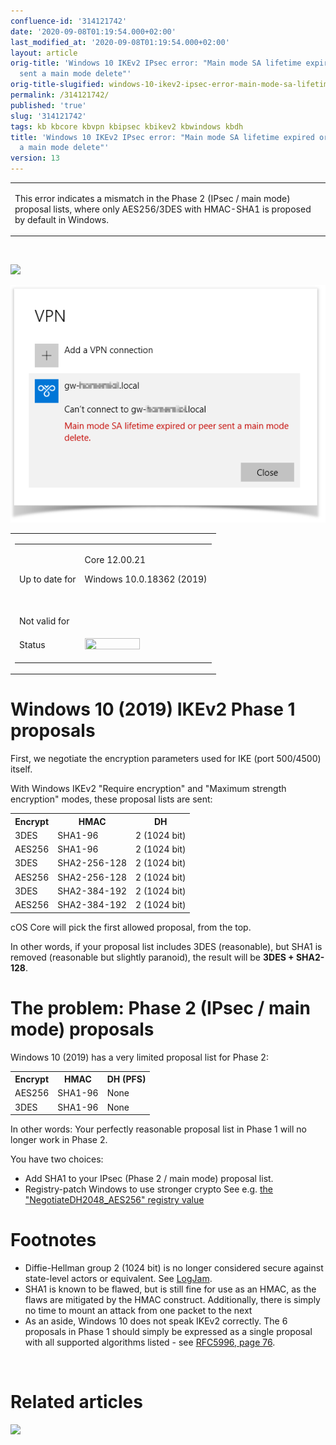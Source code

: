 ```yaml
---
confluence-id: '314121742'
date: '2020-09-08T01:19:54.000+02:00'
last_modified_at: '2020-09-08T01:19:54.000+02:00'
layout: article
orig-title: 'Windows 10 IKEv2 IPsec error: "Main mode SA lifetime expired or peer
  sent a main mode delete"'
orig-title-slugified: windows-10-ikev2-ipsec-error-main-mode-sa-lifetime-expired-or-peer-sent-a-main-mode-delete-
permalink: /314121742/
published: 'true'
slug: '314121742'
tags: kb kbcore kbvpn kbipsec kbikev2 kbwindows kbdh
title: 'Windows 10 IKEv2 IPsec error: "Main mode SA lifetime expired or peer sent
  a main mode delete"'
version: 13
---
```


<div class="contentLayout2">
<div class="columnLayout two-equal" data-layout="two-equal">
<div class="cell normal" data-type="normal">
<div class="innerCell">
<table class="wysiwyg-macro" data-macro-name="excerpt" data-macro-id="2a6e168f-b284-4015-a70f-5110bdc4ede8" data-macro-parameters="atlassian-macro-output-type=INLINE" data-macro-schema-version="1" style="background-image: url(/plugins/servlet/confluence/placeholder/macro-heading?definition=e2V4Y2VycHQ6YXRsYXNzaWFuLW1hY3JvLW91dHB1dC10eXBlPUlOTElORX0&amp;locale=en_GB&amp;version=2); background-repeat: no-repeat;" data-macro-body-type="RICH_TEXT"><tr><td class="wysiwyg-macro-body"><p>This error indicates a mismatch in the Phase 2 (IPsec / main mode) proposal lists, where only AES256/3DES with HMAC-SHA1 is proposed by default in Windows.</p></td></tr></table>
<p><br></p>
<p><img class="editor-inline-macro" src="/plugins/servlet/confluence/placeholder/macro?definition=e3RvY30&amp;locale=en_GB&amp;version=2" data-macro-name="toc" data-macro-id="b14ec6bf-c24f-4c52-ae96-1779f5f720df" data-macro-schema-version="1"></p>
<p><img src="image2019-12-5_19-22-44.png"></p>
</div>
</div>
<div class="cell normal" data-type="normal">
<div class="innerCell">
<table class="wysiwyg-macro" data-macro-name="details" data-macro-id="d6c80c04-42e9-45c0-8446-1df87ed8ca22" data-macro-schema-version="1" style="background-image: url(/plugins/servlet/confluence/placeholder/macro-heading?definition=e2RldGFpbHN9&amp;locale=en_GB&amp;version=2); background-repeat: no-repeat;" data-macro-body-type="RICH_TEXT"><tr><td class="wysiwyg-macro-body"><table class="wrapped confluenceTable">
<colgroup> <col> <col> </colgroup>
<tbody>
<tr>
<td class="confluenceTd"><p>Up to date for</p></td>
<td class="confluenceTd">
<p>Core 12.00.21</p>
<p>Windows 10.0.18362 (2019)</p>
<p><br></p>
</td>
</tr>
<tr>
<td colspan="1" class="confluenceTd">Not valid for</td>
<td colspan="1" class="confluenceTd"></td>
</tr>
<tr>
<td colspan="1" class="confluenceTd">Status</td>
<td colspan="1" class="confluenceTd"><div class="content-wrapper"><p><img class="editor-inline-macro" height="18" width="88" src="/plugins/servlet/status-macro/placeholder?title=OK&amp;colour=Green" data-macro-name="status" data-macro-id="000e7e8f-43e7-42ba-90a3-a0bc34ddfd27" data-macro-parameters="colour=Green|title=OK" data-macro-schema-version="1"> </p></div></td>
</tr>
</tbody>
</table></td></tr></table>
</div>
</div>
</div>
<div class="columnLayout single" data-layout="single">
<div class="cell normal" data-type="normal">
<div class="innerCell">
<h1>Windows 10 (2019) IKEv2 Phase 1 proposals</h1>
<p>First, we negotiate the encryption parameters used for IKE (port 500/4500) itself.</p>
<p>With Windows IKEv2 "Require encryption" and "Maximum strength encryption" modes, these proposal lists are sent:</p>
<table class="wrapped confluenceTable">
<colgroup>
<col>
<col>
<col>
</colgroup>
<tbody>
<tr>
<th class="confluenceTh">Encrypt</th>
<th class="confluenceTh">HMAC</th>
<th colspan="1" class="confluenceTh">DH</th>
</tr>
<tr>
<td class="confluenceTd">3DES</td>
<td class="confluenceTd">SHA1-96</td>
<td colspan="1" class="confluenceTd">2 (1024 bit)</td>
</tr>
<tr>
<td class="confluenceTd">AES256</td>
<td class="confluenceTd">SHA1-96</td>
<td colspan="1" class="confluenceTd">2 (1024 bit)</td>
</tr>
<tr>
<td class="confluenceTd">3DES</td>
<td class="confluenceTd">SHA2-256-128</td>
<td colspan="1" class="confluenceTd">2 (1024 bit)</td>
</tr>
<tr>
<td colspan="1" class="confluenceTd">AES256</td>
<td colspan="1" class="confluenceTd">SHA2-256-128</td>
<td colspan="1" class="confluenceTd">2 (1024 bit)</td>
</tr>
<tr>
<td colspan="1" class="confluenceTd">3DES</td>
<td colspan="1" class="confluenceTd">SHA2-384-192</td>
<td colspan="1" class="confluenceTd">2 (1024 bit)</td>
</tr>
<tr>
<td colspan="1" class="confluenceTd">AES256</td>
<td colspan="1" class="confluenceTd">SHA2-384-192</td>
<td colspan="1" class="confluenceTd">2 (1024 bit)</td>
</tr>
</tbody>
</table>
<p>cOS Core will pick the first allowed proposal, from the top.</p>
<p>In other words, if your proposal list includes 3DES (reasonable), but SHA1 is removed (reasonable but slightly paranoid), the result will be <strong>3DES + SHA2-128</strong>.</p>
<h1>The problem: Phase 2 (IPsec / main mode) proposals</h1>
<p>Windows 10 (2019) has a very limited proposal list for Phase 2:</p>
<table class="wrapped confluenceTable">
<colgroup>
<col>
<col>
<col>
</colgroup>
<tbody>
<tr>
<th class="confluenceTh">Encrypt</th>
<th class="confluenceTh">HMAC</th>
<th colspan="1" class="confluenceTh">DH (PFS)</th>
</tr>
<tr>
<td class="confluenceTd">AES256</td>
<td class="confluenceTd">SHA1-96</td>
<td colspan="1" class="confluenceTd">None</td>
</tr>
<tr>
<td class="confluenceTd">3DES</td>
<td class="confluenceTd">SHA1-96</td>
<td colspan="1" class="confluenceTd">None</td>
</tr>
</tbody>
</table>
<p>In other words: Your perfectly reasonable proposal list in Phase 1 will no longer work in Phase 2.</p>
<p>You have two choices:</p>
<ul>
<li>Add SHA1 to your IPsec (Phase 2 / main mode) proposal list.</li>
<li>Registry-patch Windows to use stronger crypto See e.g. <a href="https://duckduckgo.com/?q=NegotiateDH2048_AES256">the "NegotiateDH2048_AES256" registry value<br></a>
</li>
</ul>
<h1>Footnotes</h1>
<ul>
<li>Diffie-Hellman group 2 (1024 bit) is no longer considered secure against state-level actors or equivalent. See <a class="confluence-link createlink" href="/pages/createpage.action?spaceKey=KB&amp;title=LogJam&amp;linkCreation=true&amp;fromPageId=314121742" data-content-title="LogJam">LogJam</a>.</li>
<li>SHA1 is known to be flawed, but is still fine for use as an HMAC, as the flaws are mitigated by the HMAC construct. Additionally, there is simply no time to mount an attack from one packet to the next</li>
<li>As an aside, Windows 10 does not speak IKEv2 correctly. The 6 proposals in Phase 1 should simply be expressed as a single proposal with all supported algorithms listed - see <a href="https://tools.ietf.org/html/rfc5996#section-3.3">RFC5996, page 76</a>.</li>
</ul>
<p><br></p>
</div>
</div>
</div>
<div class="columnLayout single" data-layout="single">
<div class="cell normal" data-type="normal">
<div class="innerCell">
<h1>Related articles</h1>
<p><img class="editor-inline-macro" src="/plugins/servlet/confluence/placeholder/macro?definition=e2NvbnRlbnRieWxhYmVsOnNvcnQ9bW9kaWZpZWR8ZXhjZXJwdFR5cGU9cmljaCBjb250ZW50fGNxbD1sYWJlbCBpbiAoImtiaWtldjIiLCJrYndpbmRvd3MiLCJrYmRoIikgYW5kIHR5cGUgPSAicGFnZSJ9&amp;locale=en_GB&amp;version=2" data-macro-name="contentbylabel" data-macro-id="b00c8c16-b965-4566-8971-d4ac5469fdf8" data-macro-parameters='cql=label in ("kbikev2","kbwindows","kbdh") and type \= "page"|excerptType=rich content|sort=modified' data-macro-schema-version="3"></p>
<p><br></p>
<p><br></p>
</div>
</div>
</div>
</div>